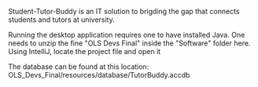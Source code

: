 Student-Tutor-Buddy is an IT solution to brigding the gap that connects students and tutors at university.

Running the desktop application requires one to have installed Java. One needs to unzip the fine "OLS Devs Final" inside the "Software" folder here. Using IntelliJ, locate the project file and open it

The database can be found at this location:
OLS_Devs_Final/resources/database/TutorBuddy.accdb
